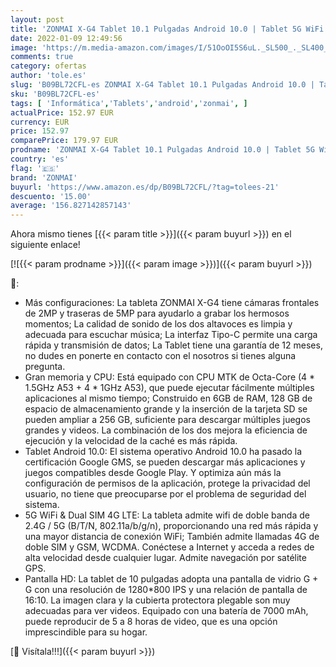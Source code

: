 ```yaml
---
layout: post
title: 'ZONMAI X-G4 Tablet 10.1 Pulgadas Android 10.0 | Tablet 5G WiFi 4G LTE 6GB RAM+128GB ROM TF 256GB  MTK Octa-Core Ultrar-Rápido | Dual SIM Bluetooth 7000mAh Google GMS Type-C GPS'
date: 2022-01-09 12:49:56
image: 'https://m.media-amazon.com/images/I/51OoOI5S6uL._SL500_._SL400_.jpg'
comments: true
category: ofertas
author: 'tole.es'
slug: 'B09BL72CFL-es ZONMAI X-G4 Tablet 10.1 Pulgadas Android 10.0 | Tablet 5G...'
sku: 'B09BL72CFL-es'
tags: [ 'Informática','Tablets','android','zonmai', ]
actualPrice: 152.97 EUR
currency: EUR
price: 152.97
comparePrice: 179.97 EUR
prodname: 'ZONMAI X-G4 Tablet 10.1 Pulgadas Android 10.0 | Tablet 5G WiFi 4G LTE 6GB RAM+128GB ROM TF 256GB  MTK Octa-Core Ultrar-Rápido | Dual SIM Bluetooth 7000mAh Google GMS Type-C GPS'
country: 'es'
flag: '🇪🇸'
brand: 'ZONMAI'
buyurl: 'https://www.amazon.es/dp/B09BL72CFL/?tag=tolees-21'
descuento: '15.00'
average: '156.827142857143'
---
```


Ahora mismo tienes [{{< param title >}}]({{< param buyurl >}}) en el siguiente enlace!

[![{{< param prodname >}}]({{< param image >}})]({{< param buyurl >}})

🔎:

- Más configuraciones: La tableta ZONMAI X-G4 tiene cámaras frontales de 2MP y traseras de 5MP para ayudarlo a grabar los hermosos momentos; La calidad de sonido de los dos altavoces es limpia y adecuada para escuchar música; La interfaz Tipo-C permite una carga rápida y transmisión de datos; La Tablet tiene una garantía de 12 meses, no dudes en ponerte en contacto con el nosotros si tienes alguna pregunta.
- Gran memoria y CPU: Está equipado con CPU MTK de Octa-Core (4 * 1.5GHz A53 + 4 * 1GHz A53), que puede ejecutar fácilmente múltiples aplicaciones al mismo tiempo; Construido en 6GB de RAM, 128 GB de espacio de almacenamiento grande y la inserción de la tarjeta SD se pueden ampliar a 256 GB, suficiente para descargar múltiples juegos grandes y videos. La combinación de los dos mejora la eficiencia de ejecución y la velocidad de la caché es más rápida.
- Tablet Android 10.0: El sistema operativo Android 10.0 ha pasado la certificación Google GMS, se pueden descargar más aplicaciones y juegos compatibles desde Google Play. Y optimiza aún más la configuración de permisos de la aplicación, protege la privacidad del usuario, no tiene que preocuparse por el problema de seguridad del sistema.
- 5G WiFi & Dual SIM 4G LTE: La tableta admite wifi de doble banda de 2.4G / 5G (B/T/N, 802.11a/b/g/n), proporcionando una red más rápida y una mayor distancia de conexión WiFi; También admite llamadas 4G de doble SIM y GSM, WCDMA. Conéctese a Internet y acceda a redes de alta velocidad desde cualquier lugar. Admite navegación por satélite GPS.
- Pantalla HD: La tablet de 10 pulgadas adopta una pantalla de vidrio G + G con una resolución de 1280*800 IPS y una relación de pantalla de 16:10. La imagen clara y la cubierta protectora plegable son muy adecuadas para ver videos. Equipado con una batería de 7000 mAh, puede reproducir de 5 a 8 horas de video, que es una opción imprescindible para su hogar.

[🛒 Visítala!!!]({{< param buyurl >}})
